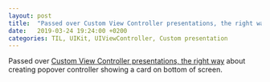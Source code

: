 ```yaml
---
layout: post
title:  "Passed over Custom View Controller presentations, the right way"
date:   2019-03-24 19:24:00 +0200
categories: TIL, UIKit, UIViewController, Custom presentation
---
```

Passed over [Custom View Controller presentations, the right way](https://medium.com/@raulriera/custom-view-controller-presentations-the-right-way-53e8e8e8118b) about creating popover controller showing a card on bottom of screen.
